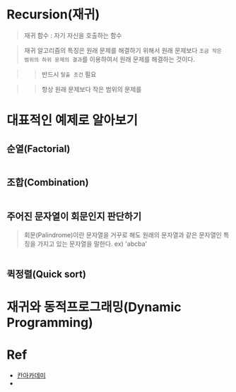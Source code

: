 # Recursion(재귀)

> 재귀 함수 : 자기 자신을 호출하는 함수

> 재귀 알고리즘의 특징은 원래 문제를 해결하기 위해서 원래 문제보다 `조금 작은 범위의 하위 문제의 결과`를 이용하여서 원래 문제를 해결하는 것이다.

> > 반드시 `탈출 조건` 필요

> > 항상 원래 문제보다 작은 범위의 문제를

# 대표적인 예제로 알아보기

## 순열(Factorial)

```javascript
```

## 조합(Combination)

```javascript
```

## 주어진 문자열이 회문인지 판단하기

> 회문(Palindrome)이란 문자열을 거꾸로 해도 원래의 문자열과 같은 문자열인 특징을 가지고 있는 문자열을 말한다. ex) 'abcba'

```javascript
```

## 퀵정렬(Quick sort)

# 재귀와 동적프로그래밍(Dynamic Programming)

# Ref

-   [칸아카데미]()
-
